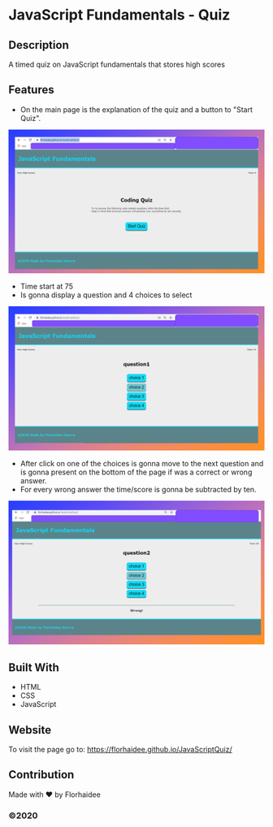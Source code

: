 # JavaScript Fundamentals - Quiz

## Description
A timed quiz on JavaScript fundamentals that stores high scores

## Features
* On the main page is the explanation of the quiz and a button to "Start Quiz".

 <img src="assets/images/mainPage.PNG"/>

* Time start at 75 
* Is gonna display a question and 4 choices to select

![display question and choices](./assets/images/displayChoices.PNG)

* After click on one of the choices is gonna move to the next question and is gonna present on the bottom of the page if was a correct or wrong answer.
* For every wrong answer the time/score is gonna be subtracted by ten.

<img src="./assets/images/displayCorrectOrWrong.PNG"/>

## Built With
* HTML
* CSS
* JavaScript


## Website
To visit the page go to:
https://florhaidee.github.io/JavaScriptQuiz/

## Contribution
Made with ❤️ by Florhaidee

### ©️2020 
